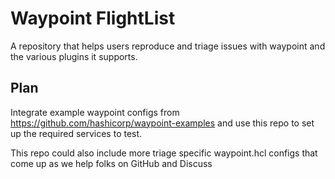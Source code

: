 # Waypoint FlightList

A repository that helps users reproduce and triage issues with waypoint and the
various plugins it supports.

## Plan

Integrate example waypoint configs from https://github.com/hashicorp/waypoint-examples
and use this repo to set up the required services to test.

This repo could also include more triage specific waypoint.hcl configs that come
up as we help folks on GitHub and Discuss
